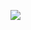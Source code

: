 ![](https://github.com/Jorgeev27/DOR/blob/main/Tarea%201%20-%20Mockup%20y%20Wireframe/Practica%20Balsamiq%20-%20Mockup%20y%20Wireframe.jpg)
